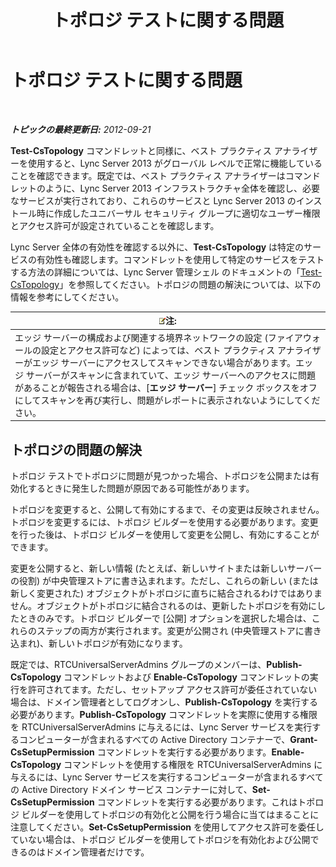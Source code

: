 ﻿---
title: トポロジ テストに関する問題
TOCTitle: トポロジ テストに関する問題
ms:assetid: 821e8916-7b5d-4f64-8fb0-e5cc392ec1bb
ms:mtpsurl: https://technet.microsoft.com/ja-jp/library/JJ205045(v=OCS.15)
ms:contentKeyID: 48272726
ms.date: 05/19/2016
mtps_version: v=OCS.15
ms.translationtype: HT
---

# トポロジ テストに関する問題

 

_**トピックの最終更新日:** 2012-09-21_

**Test-CsTopology** コマンドレットと同様に、ベスト プラクティス アナライザーを使用すると、Lync Server 2013 がグローバル レベルで正常に機能していることを確認できます。既定では、ベスト プラクティス アナライザーはコマンドレットのように、Lync Server 2013 インフラストラクチャ全体を確認し、必要なサービスが実行されており、これらのサービスと Lync Server 2013 のインストール時に作成したユニバーサル セキュリティ グループに適切なユーザー権限とアクセス許可が設定されていることを確認します。

Lync Server 全体の有効性を確認する以外に、**Test-CsTopology** は特定のサービスの有効性も確認します。コマンドレットを使用して特定のサービスをテストする方法の詳細については、Lync Server 管理シェル のドキュメントの「[Test-CsTopology](https://docs.microsoft.com/en-us/powershell/module/skype/Test-CsTopology)」を参照してください。トポロジの問題の解決については、以下の情報を参考にしてください。

<table>
<thead>
<tr class="header">
<th><img src="images/Gg412781.note(OCS.15).gif" title="note" alt="note" />注:</th>
</tr>
</thead>
<tbody>
<tr class="odd">
<td>エッジ サーバーの構成および関連する境界ネットワークの設定 (ファイアウォールの設定とアクセス許可など) によっては、ベスト プラクティス アナライザーがエッジ サーバーにアクセスしてスキャンできない場合があります。エッジ サーバーがスキャンに含まれていて、エッジ サーバーへのアクセスに問題があることが報告される場合は、[<strong>エッジ サーバー</strong>] チェック ボックスをオフにしてスキャンを再び実行し、問題がレポートに表示されないようにしてください。</td>
</tr>
</tbody>
</table>


## トポロジの問題の解決

トポロジ テストでトポロジに問題が見つかった場合、トポロジを公開または有効化するときに発生した問題が原因である可能性があります。

トポロジを変更すると、公開して有効にするまで、その変更は反映されません。トポロジを変更するには、トポロジ ビルダーを使用する必要があります。変更を行った後は、トポロジ ビルダーを使用して変更を公開し、有効にすることができます。

変更を公開すると、新しい情報 (たとえば、新しいサイトまたは新しいサーバーの役割) が中央管理ストアに書き込まれます。ただし、これらの新しい (または新しく変更された) オブジェクトがトポロジに直ちに結合されるわけではありません。オブジェクトがトポロジに結合されるのは、更新したトポロジを有効にしたときのみです。トポロジ ビルダーで \[公開\] オプションを選択した場合は、これらのステップの両方が実行されます。変更が公開され (中央管理ストアに書き込まれ)、新しいトポロジが有効になります。

既定では、RTCUniversalServerAdmins グループのメンバーは、**Publish-CsTopology** コマンドレットおよび **Enable-CsTopology** コマンドレットの実行を許可されてます。ただし、セットアップ アクセス許可が委任されていない場合は、ドメイン管理者としてログオンし、**Publish-CsTopology** を実行する必要があります。**Publish-CsTopology** コマンドレットを実際に使用する権限を RTCUniversalServerAdmins に与えるには、Lync Server サービスを実行するコンピューターが含まれるすべての Active Directory コンテナーで、**Grant-CsSetupPermission** コマンドレットを実行する必要があります。**Enable-CsTopology** コマンドレットを使用する権限を RTCUniversalServerAdmins に与えるには、Lync Server サービスを実行するコンピューターが含まれるすべての Active Directory ドメイン サービス コンテナーに対して、**Set-CsSetupPermission** コマンドレットを実行する必要があります。これはトポロジ ビルダーを使用してトポロジの有効化と公開を行う場合に当てはまることに注意してください。**Set-CsSetupPermission** を使用してアクセス許可を委任していない場合は、トポロジ ビルダーを使用してトポロジを有効化および公開できるのはドメイン管理者だけです。

